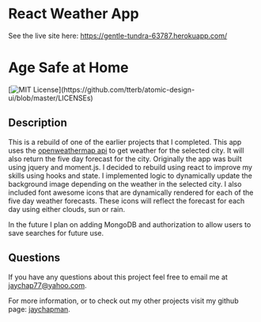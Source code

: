 # React Weather App

See the live site here: https://gentle-tundra-63787.herokuapp.com/

# Age Safe at Home

[![MIT License](https://img.shields.io/apm/l/atomic-design-ui.svg?)](https://github.com/tterb/atomic-design-ui/blob/master/LICENSEs)

## Description

This is a rebuild of one of the earlier projects that I completed. This app uses the [openweathermap api](https://openweathermap.org/api) to get weather for the selected city. It will also return the five day forecast for the city. Originally the app was built using jquery and moment.js. I decided to rebuild using react to improve my skills using hooks and state. I implemented logic to dynamically update the background image depending on the weather in the selected city. I also included font awesome icons that are dynamically rendered for each of the five day weather forecasts. These icons will reflect the forecast for each day using either clouds, sun or rain.

In the future I plan on adding MongoDB and authorization to allow users to save searches for future use.

## Questions

If you have any questions about this project feel free to email me at jaychap77@yahoo.com.

For more information, or to check out my other projects visit my github page: [jaychapman](https://github.com/jaychapman).
